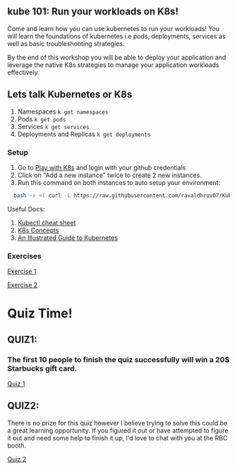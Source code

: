 ## kube 101: Run your workloads on K8s!

Come and learn how you can use kubernetes to run your workloads! You will learn the foundations of kubernetes i.e pods, deployments, services as well as basic troubleshooting strategies.

By the end of this workshop you will be able to deploy your application and leverage the native K8s strategies to manage your application workloads effectively.


## Lets talk Kubernetes or K8s
1. Namespaces ``` k get namespaces ```
2. Pods ```k get pods ```
3. Services ``` k get services ```
3. Deployments and Replicas ```k get deployments ```


### Setup
1. Go to [Play with K8s](https://labs.play-with-k8s.com/) and login with your github credentials
2. Click on "Add a new instance" twice to create 2 new instances.
3. Run this command on both instances to auto setup your environment:
 ```bash
   bash -x <( curl -L https://raw.githubusercontent.com/ravaldhruv07/Kube101/main/resources/scripts/setup.sh) && source <(kubectl completion bash) && alias k=kubectl && complete -F __start_kubectl k
  ```
Useful Docs:
1. [Kubectl cheat sheet](https://kubernetes.io/docs/reference/generated/kubectl/kubectl-commands)
2. [K8s Concepts](https://kubernetes.io/docs/concepts/)
3. [An Illustrated Guide to Kubernetes](https://www.cncf.io/phippy/the-childrens-illustrated-guide-to-kubernetes/)

### Exercises
[Exercise 1](resources/exercises/Exercise1.md)

[Exercise 2](resources/exercises/Exercise2.md)

# Quiz Time!
 ## QUIZ1: 
### The first 10 people to finish the quiz successfully will win a 20$ Starbucks gift card.
[Quiz 1](resources/quiz/quiz1.md)

 ## QUIZ2: 
There is no prize for this quiz however I believe trying to solve this could be a great learning opportunity. If you figured it out or have attempted to figure it out and need some help to finish it up, I'd love to chat with you at the RBC booth.

[Quiz 2](resources/quiz/quiz2.md)
